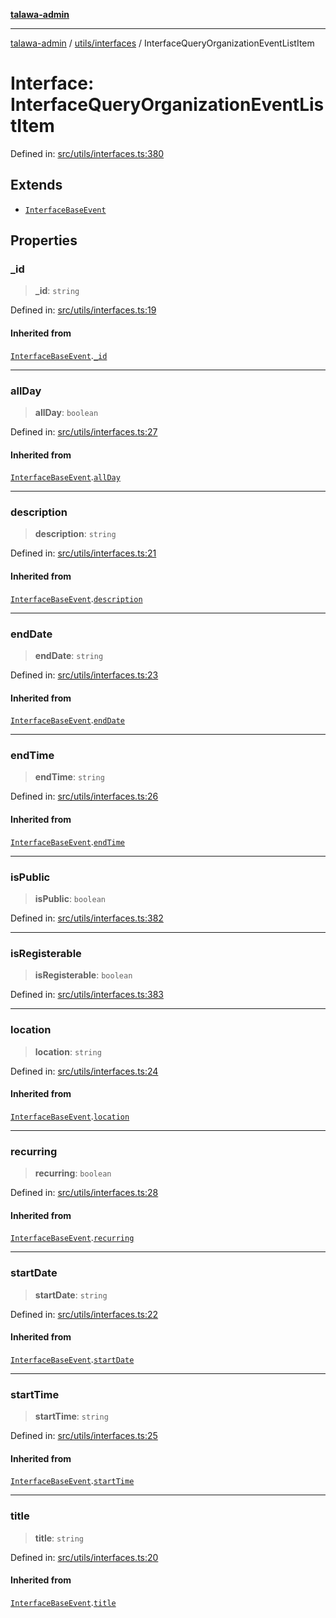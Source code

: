 [**talawa-admin**](../../../README.md)

***

[talawa-admin](../../../README.md) / [utils/interfaces](../README.md) / InterfaceQueryOrganizationEventListItem

# Interface: InterfaceQueryOrganizationEventListItem

Defined in: [src/utils/interfaces.ts:380](https://github.com/bint-Eve/talawa-admin/blob/bb9ac170c0ec806cc5423650a66bbe110c3af5d9/src/utils/interfaces.ts#L380)

## Extends

- [`InterfaceBaseEvent`](InterfaceBaseEvent.md)

## Properties

### \_id

> **\_id**: `string`

Defined in: [src/utils/interfaces.ts:19](https://github.com/bint-Eve/talawa-admin/blob/bb9ac170c0ec806cc5423650a66bbe110c3af5d9/src/utils/interfaces.ts#L19)

#### Inherited from

[`InterfaceBaseEvent`](InterfaceBaseEvent.md).[`_id`](InterfaceBaseEvent.md#_id)

***

### allDay

> **allDay**: `boolean`

Defined in: [src/utils/interfaces.ts:27](https://github.com/bint-Eve/talawa-admin/blob/bb9ac170c0ec806cc5423650a66bbe110c3af5d9/src/utils/interfaces.ts#L27)

#### Inherited from

[`InterfaceBaseEvent`](InterfaceBaseEvent.md).[`allDay`](InterfaceBaseEvent.md#allday)

***

### description

> **description**: `string`

Defined in: [src/utils/interfaces.ts:21](https://github.com/bint-Eve/talawa-admin/blob/bb9ac170c0ec806cc5423650a66bbe110c3af5d9/src/utils/interfaces.ts#L21)

#### Inherited from

[`InterfaceBaseEvent`](InterfaceBaseEvent.md).[`description`](InterfaceBaseEvent.md#description)

***

### endDate

> **endDate**: `string`

Defined in: [src/utils/interfaces.ts:23](https://github.com/bint-Eve/talawa-admin/blob/bb9ac170c0ec806cc5423650a66bbe110c3af5d9/src/utils/interfaces.ts#L23)

#### Inherited from

[`InterfaceBaseEvent`](InterfaceBaseEvent.md).[`endDate`](InterfaceBaseEvent.md#enddate)

***

### endTime

> **endTime**: `string`

Defined in: [src/utils/interfaces.ts:26](https://github.com/bint-Eve/talawa-admin/blob/bb9ac170c0ec806cc5423650a66bbe110c3af5d9/src/utils/interfaces.ts#L26)

#### Inherited from

[`InterfaceBaseEvent`](InterfaceBaseEvent.md).[`endTime`](InterfaceBaseEvent.md#endtime)

***

### isPublic

> **isPublic**: `boolean`

Defined in: [src/utils/interfaces.ts:382](https://github.com/bint-Eve/talawa-admin/blob/bb9ac170c0ec806cc5423650a66bbe110c3af5d9/src/utils/interfaces.ts#L382)

***

### isRegisterable

> **isRegisterable**: `boolean`

Defined in: [src/utils/interfaces.ts:383](https://github.com/bint-Eve/talawa-admin/blob/bb9ac170c0ec806cc5423650a66bbe110c3af5d9/src/utils/interfaces.ts#L383)

***

### location

> **location**: `string`

Defined in: [src/utils/interfaces.ts:24](https://github.com/bint-Eve/talawa-admin/blob/bb9ac170c0ec806cc5423650a66bbe110c3af5d9/src/utils/interfaces.ts#L24)

#### Inherited from

[`InterfaceBaseEvent`](InterfaceBaseEvent.md).[`location`](InterfaceBaseEvent.md#location)

***

### recurring

> **recurring**: `boolean`

Defined in: [src/utils/interfaces.ts:28](https://github.com/bint-Eve/talawa-admin/blob/bb9ac170c0ec806cc5423650a66bbe110c3af5d9/src/utils/interfaces.ts#L28)

#### Inherited from

[`InterfaceBaseEvent`](InterfaceBaseEvent.md).[`recurring`](InterfaceBaseEvent.md#recurring)

***

### startDate

> **startDate**: `string`

Defined in: [src/utils/interfaces.ts:22](https://github.com/bint-Eve/talawa-admin/blob/bb9ac170c0ec806cc5423650a66bbe110c3af5d9/src/utils/interfaces.ts#L22)

#### Inherited from

[`InterfaceBaseEvent`](InterfaceBaseEvent.md).[`startDate`](InterfaceBaseEvent.md#startdate)

***

### startTime

> **startTime**: `string`

Defined in: [src/utils/interfaces.ts:25](https://github.com/bint-Eve/talawa-admin/blob/bb9ac170c0ec806cc5423650a66bbe110c3af5d9/src/utils/interfaces.ts#L25)

#### Inherited from

[`InterfaceBaseEvent`](InterfaceBaseEvent.md).[`startTime`](InterfaceBaseEvent.md#starttime)

***

### title

> **title**: `string`

Defined in: [src/utils/interfaces.ts:20](https://github.com/bint-Eve/talawa-admin/blob/bb9ac170c0ec806cc5423650a66bbe110c3af5d9/src/utils/interfaces.ts#L20)

#### Inherited from

[`InterfaceBaseEvent`](InterfaceBaseEvent.md).[`title`](InterfaceBaseEvent.md#title)
